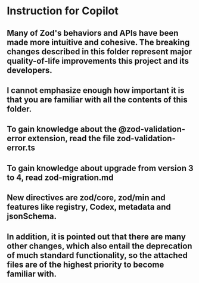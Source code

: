 # Instruction for Copilot

## Many of Zod's behaviors and APIs have been made more intuitive and cohesive. The breaking changes described in this folder represent major quality-of-life improvements this project and its developers.

## I cannot emphasize enough how important it is that you are familiar with all the contents of this folder.

## To gain knowledge about the @zod-validation-error extension, read the file zod-validation-error.ts

## To gain knowledge about upgrade from version 3 to 4, read zod-migration.md

## New directives are zod/core, zod/min and features like registry, Codex, metadata and jsonSchema. 

## In addition, it is pointed out that there are many other changes, which also entail the deprecation of much standard functionality, so the attached files are of the highest priority to become familiar with.
